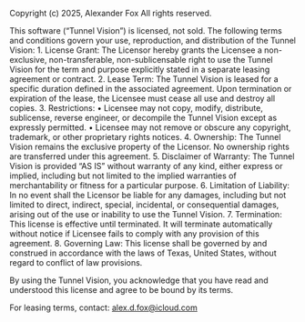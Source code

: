 Copyright (c) 2025, Alexander Fox
All rights reserved.

This software (“Tunnel Vision”) is licensed, not sold. The following terms and conditions govern your use, reproduction, and distribution of the Tunnel Vision:
	1.	License Grant: The Licensor hereby grants the Licensee a non-exclusive, non-transferable, non-sublicensable right to use the Tunnel Vision for the term and purpose explicitly stated in a separate leasing agreement or contract.
	2.	Lease Term: The Tunnel Vision is leased for a specific duration defined in the associated agreement. Upon termination or expiration of the lease, the Licensee must cease all use and destroy all copies.
	3.	Restrictions:
	•	Licensee may not copy, modify, distribute, sublicense, reverse engineer, or decompile the Tunnel Vision except as expressly permitted.
	•	Licensee may not remove or obscure any copyright, trademark, or other proprietary rights notices.
	4.	Ownership: The Tunnel Vision remains the exclusive property of the Licensor. No ownership rights are transferred under this agreement.
	5.	Disclaimer of Warranty: The Tunnel Vision is provided “AS IS” without warranty of any kind, either express or implied, including but not limited to the implied warranties of merchantability or fitness for a particular purpose.
	6.	Limitation of Liability: In no event shall the Licensor be liable for any damages, including but not limited to direct, indirect, special, incidental, or consequential damages, arising out of the use or inability to use the Tunnel Vision.
	7.	Termination: This license is effective until terminated. It will terminate automatically without notice if Licensee fails to comply with any provision of this agreement.
	8.	Governing Law: This license shall be governed by and construed in accordance with the laws of Texas, United States, without regard to conflict of law provisions.

By using the Tunnel Vision, you acknowledge that you have read and understood this license and agree to be bound by its terms.

For leasing terms, contact: alex.d.fox@icloud.com
